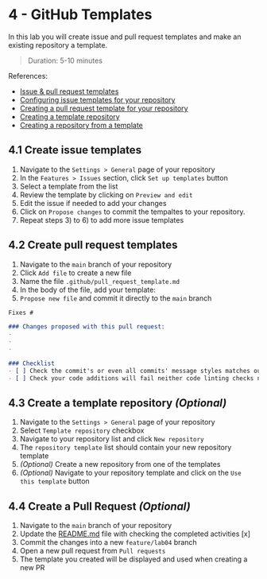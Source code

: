 # 4 - GitHub Templates
In this lab you will create issue and pull request templates and make an existing repository a template.
> Duration: 5-10 minutes

References:
- [Issue & pull request templates](https://docs.github.com/en/communities/using-templates-to-encourage-useful-issues-and-pull-requests)
- [Configuring issue templates for your repository](https://docs.github.com/en/communities/using-templates-to-encourage-useful-issues-and-pull-requests/configuring-issue-templates-for-your-repository)
- [Creating a pull request template for your repository](https://docs.github.com/en/communities/using-templates-to-encourage-useful-issues-and-pull-requests/creating-a-pull-request-template-for-your-repository)
- [Creating a template repository](https://docs.github.com/en/repositories/creating-and-managing-repositories/creating-a-template-repository)
- [Creating a repository from a template](https://docs.github.com/en/repositories/creating-and-managing-repositories/creating-a-repository-from-a-template)

## 4.1 Create issue templates

1. Navigate to the `Settings > General` page of your repository
2. In the `Features > Issues` section, click `Set up templates` button
3. Select a template from the list
4. Review the template by clicking on `Preview and edit`
5. Edit the issue if needed to add your changes
6. Click on `Propose changes` to commit the tempaltes to your repository. 
7. Repeat steps 3) to 6) to add more issue templates

## 4.2 Create pull request templates

1. Navigate to the `main` branch of your repository
2. Click `Add file` to create a new file
3. Name the file `.github/pull_request_template.md`
4. In the body of the file, add your template:
5. `Propose new file` and commit it directly to the `main` branch
```markdown
Fixes #

### Changes proposed with this pull request:
-  
- 
- 

### Checklist
- [ ] Check the commit's or even all commits' message styles matches our requested structure.
- [ ] Check your code additions will fail neither code linting checks nor unit test.

```

## 4.3 Create a template repository _(Optional)_

1. Navigate to the `Settings > General` page of your repository
2. Select `Template repository` checkbox
3. Navigate to your repository list and click `New repository`
4. The `repository template` list should contain your new repository template
5. _(Optional)_ Create a new repository from one of the templates
6. _(Optional)_ Navigate to your repository template and click on the `Use this template` button

## 4.4 Create a Pull Request _(Optional)_

1. Navigate to the `main` branch of your repository
2. Update the [README.md](/README.md) file with checking the completed activities [x]
3. Commit the changes into a new `feature/lab04` branch 
4. Open a new pull request from `Pull requests`
5. The template you created will be displayed and used when creating a new PR